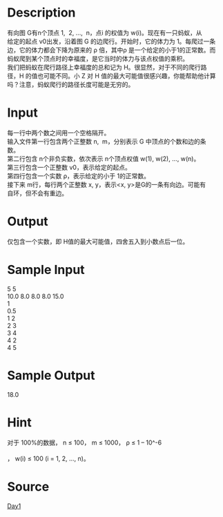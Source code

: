 
# Description

<div class="content"><p>有向图 G有n个顶点 1,  2, …,  n，点i 的权值为 w(i)。现在有一只蚂蚁，从<br/>
给定的起点 v0出发，沿着图 G 的边爬行。开始时，它的体力为 1。每爬过一条<br/>
边，它的体力都会下降为原来的 ρ 倍，其中ρ 是一个给定的小于1的正常数。而<br/>
蚂蚁爬到某个顶点时的幸福度，是它当时的体力与该点权值的乘积。 <br/>
我们把蚂蚁在爬行路径上幸福度的总和记为 H。很显然，对于不同的爬行路<br/>
径，H 的值也可能不同。小 Z 对 H 值的最大可能值很感兴趣，你能帮助他计算<br/>
吗？注意，蚂蚁爬行的路径长度可能是无穷的。</p></div>

# Input

<div class="content"><p>每一行中两个数之间用一个空格隔开。 <br/>
输入文件第一行包含两个正整数 n,  m，分别表示 G 中顶点的个数和边的条<br/>
数。 <br/>
第二行包含 n个非负实数，依次表示 n个顶点权值 w(1), w(2), …, w(n)。 <br/>
第三行包含一个正整数 v0，表示给定的起点。 <br/>
第四行包含一个实数 ρ，表示给定的小于 1的正常数。 <br/>
接下来 m行，每行两个正整数 x, y，表示&lt;x, y&gt;是G的一条有向边。可能有<br/>
自环，但不会有重边。</p></div>

# Output

<div class="content"><p>仅包含一个实数，即 H值的最大可能值，四舍五入到小数点后一位。</p></div>

# Sample Input

<div class="content"><span class="sampledata">5 5 <br/>
10.0 8.0 8.0 8.0 15.0 <br/>
1 <br/>
0.5 <br/>
1 2 <br/>
2 3 <br/>
3 4 <br/>
4 2 <br/>
4 5 <br/>
</span></div>

# Sample Output

<div class="content"><span class="sampledata">18.0 </span></div>

# Hint

<div class="content"><p></p><p>对于 100%的数据， n ≤ 100， m ≤ 1000， ρ ≤ 1 – 10^-6<br/><br/>
， w(i) ≤ 100 (i = 1, 2, …, n)。</p><p></p></div>

# Source

<div class="content"><p><a href="problemset.php?search=Day1">Day1</a></p></div>

